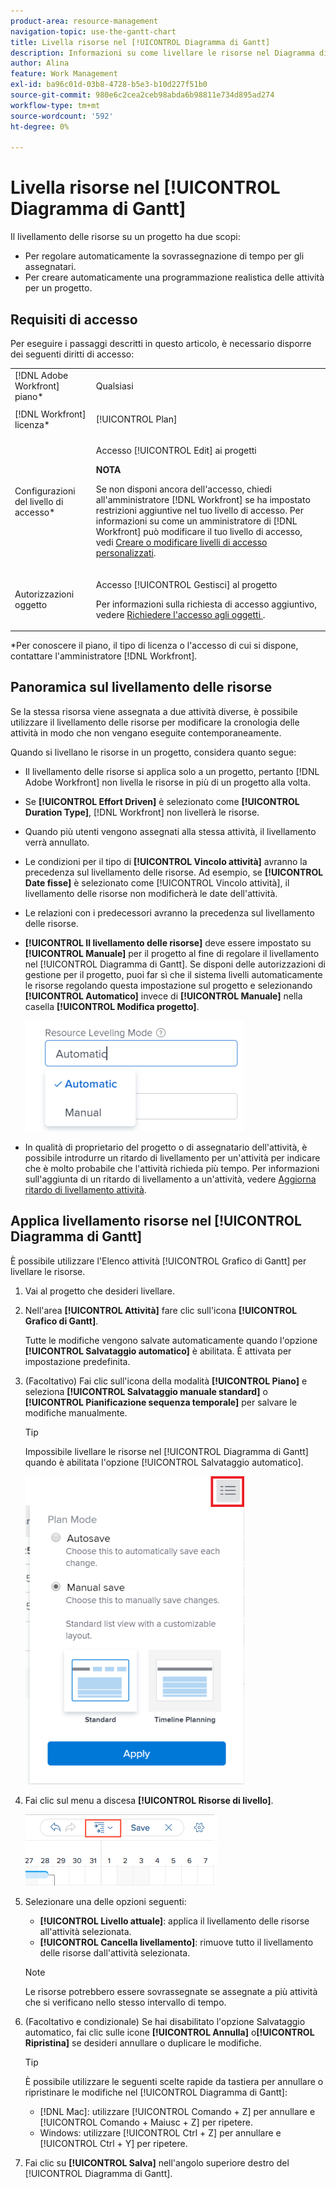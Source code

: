 ```yaml
---
product-area: resource-management
navigation-topic: use-the-gantt-chart
title: Livella risorse nel [!UICONTROL Diagramma di Gantt]
description: Informazioni su come livellare le risorse nel Diagramma di Gantt.
author: Alina
feature: Work Management
exl-id: ba96c01d-03b8-4728-b5e3-b10d227f51b0
source-git-commit: 980e6c2cea2ceb98abda6b98811e734d895ad274
workflow-type: tm+mt
source-wordcount: '592'
ht-degree: 0%

---
```


# Livella risorse nel [!UICONTROL Diagramma di Gantt]

Il livellamento delle risorse su un progetto ha due scopi:

* Per regolare automaticamente la sovrassegnazione di tempo per gli assegnatari.
* Per creare automaticamente una programmazione realistica delle attività per un progetto.

## Requisiti di accesso

Per eseguire i passaggi descritti in questo articolo, è necessario disporre dei seguenti diritti di accesso:

<table style="table-layout:auto"> 
 <col> 
 <col> 
 <tbody> 
  <tr> 
   <td role="rowheader">[!DNL Adobe Workfront] piano*</td> 
   <td> <p>Qualsiasi </p> </td> 
  </tr> 
  <tr> 
   <td role="rowheader">[!DNL Workfront] licenza*</td> 
   <td> <p>[!UICONTROL Plan] </p> </td> 
  </tr> 
  <tr> 
   <td role="rowheader">Configurazioni del livello di accesso*</td> 
   <td> <p>Accesso [!UICONTROL Edit] ai progetti</p> <p><b>NOTA</b>

Se non disponi ancora dell&#39;accesso, chiedi all&#39;amministratore [!DNL Workfront] se ha impostato restrizioni aggiuntive nel tuo livello di accesso. Per informazioni su come un amministratore di [!DNL Workfront] può modificare il tuo livello di accesso, vedi <a href="../../../administration-and-setup/add-users/configure-and-grant-access/create-modify-access-levels.md" class="MCXref xref">Creare o modificare livelli di accesso personalizzati</a>.</p> </td>
</tr> 
  <tr> 
   <td role="rowheader">Autorizzazioni oggetto</td> 
   <td> <p>Accesso [!UICONTROL Gestisci] al progetto</p> <p>Per informazioni sulla richiesta di accesso aggiuntivo, vedere <a href="../../../workfront-basics/grant-and-request-access-to-objects/request-access.md" class="MCXref xref">Richiedere l'accesso agli oggetti </a>.</p> </td> 
  </tr> 
 </tbody> 
</table>

&#42;Per conoscere il piano, il tipo di licenza o l&#39;accesso di cui si dispone, contattare l&#39;amministratore [!DNL Workfront].

## Panoramica sul livellamento delle risorse

Se la stessa risorsa viene assegnata a due attività diverse, è possibile utilizzare il livellamento delle risorse per modificare la cronologia delle attività in modo che non vengano eseguite contemporaneamente.

Quando si livellano le risorse in un progetto, considera quanto segue:

* Il livellamento delle risorse si applica solo a un progetto, pertanto [!DNL Adobe Workfront] non livella le risorse in più di un progetto alla volta.
* Se **[!UICONTROL Effort Driven]** è selezionato come **[!UICONTROL Duration Type]**, [!DNL Workfront] non livellerà le risorse.
* Quando più utenti vengono assegnati alla stessa attività, il livellamento verrà annullato.
* Le condizioni per il tipo di **[!UICONTROL Vincolo attività]** avranno la precedenza sul livellamento delle risorse. Ad esempio, se **[!UICONTROL Date fisse]** è selezionato come [!UICONTROL Vincolo attività], il livellamento delle risorse non modificherà le date dell&#39;attività.
* Le relazioni con i predecessori avranno la precedenza sul livellamento delle risorse.
* **[!UICONTROL Il livellamento delle risorse]** deve essere impostato su **[!UICONTROL Manuale]** per il progetto al fine di regolare il livellamento nel [!UICONTROL Diagramma di Gantt]. Se disponi delle autorizzazioni di gestione per il progetto, puoi far sì che il sistema livelli automaticamente le risorse regolando questa impostazione sul progetto e selezionando **[!UICONTROL Automatico]** invece di **[!UICONTROL Manuale]** nella casella **[!UICONTROL Modifica progetto]**.

  ![](assets/resource-leveling-mode-350x177.png)

* In qualità di proprietario del progetto o di assegnatario dell&#39;attività, è possibile introdurre un ritardo di livellamento per un&#39;attività per indicare che è molto probabile che l&#39;attività richieda più tempo. Per informazioni sull&#39;aggiunta di un ritardo di livellamento a un&#39;attività, vedere [Aggiorna ritardo di livellamento attività](../../../manage-work/tasks/task-information/task-leveling-delay.md).

## Applica livellamento risorse nel [!UICONTROL Diagramma di Gantt]

È possibile utilizzare l&#39;Elenco attività [!UICONTROL Grafico di Gantt] per livellare le risorse.

1. Vai al progetto che desideri livellare.
1. Nell&#39;area **[!UICONTROL Attività]** fare clic sull&#39;icona **[!UICONTROL Grafico di Gantt]**.

   Tutte le modifiche vengono salvate automaticamente quando l&#39;opzione **[!UICONTROL Salvataggio automatico]** è abilitata. È attivata per impostazione predefinita.

1. (Facoltativo) Fai clic sull&#39;icona della modalità **[!UICONTROL Piano]** e seleziona **[!UICONTROL Salvataggio manuale standard]** o **[!UICONTROL Pianificazione sequenza temporale]** per salvare le modifiche manualmente.

   >[!TIP]
   >
   >Impossibile livellare le risorse nel [!UICONTROL Diagramma di Gantt] quando è abilitata l&#39;opzione [!UICONTROL Salvataggio automatico].

   ![](assets/manual-standard-setting-enabled-quicksilver-task-list-350x493.png)

1. Fai clic sul menu a discesa **[!UICONTROL Risorse di livello]**.

   ![Risorse_Livello.png](assets/level-resouces.png)

1. Selezionare una delle opzioni seguenti:

   * **[!UICONTROL Livello attuale]**: applica il livellamento delle risorse all&#39;attività selezionata.
   * **[!UICONTROL Cancella livellamento]**: rimuove tutto il livellamento delle risorse dall&#39;attività selezionata.

   >[!NOTE]
   >
   >Le risorse potrebbero essere sovrassegnate se assegnate a più attività che si verificano nello stesso intervallo di tempo.

1. (Facoltativo e condizionale) Se hai disabilitato l&#39;opzione Salvataggio automatico, fai clic sulle icone **[!UICONTROL Annulla]** o&#x200B;**[!UICONTROL Ripristina]** se desideri annullare o duplicare le modifiche.

   >[!TIP]
   >
   >È possibile utilizzare le seguenti scelte rapide da tastiera per annullare o ripristinare le modifiche nel [!UICONTROL Diagramma di Gantt]:
   >
   >* [!DNL Mac]: utilizzare [!UICONTROL Comando + Z] per annullare e [!UICONTROL Comando + Maiusc + Z] per ripetere.
   >* Windows: utilizzare [!UICONTROL Ctrl + Z] per annullare e [!UICONTROL Ctrl + Y] per ripetere.


1. Fai clic su **[!UICONTROL Salva]** nell&#39;angolo superiore destro del [!UICONTROL Diagramma di Gantt].

<!--
<div data-mc-conditions="QuicksilverOrClassic.Draft mode">
<h2>Overview of Leveling Delay</h2>
<p data-mc-conditions="QuicksilverOrClassic.Draft mode">(NOTE: moved to its own article: /Content/Manage work/Tasks/Task information/task-leveling-delay.htm) </p>
<p>At times, there might be conflicts between task schedules on a project. You can level resources or address resource conflicts by rescheduling resources and tasks so that all tasks can be completed within a realistic schedule. </p>
<p>As the project manager, or the task assignee, you can also add a Leveling Delay on individual tasks to account for any resource or scheduling conflicts. In other words, a task might be scheduled with a delay to ensure that when Adobe Workfront levels the tasks a more realistic schedule overcomes resource conflicts.</p>
<p>To manually add a Leveling Delay to a task:</p>
<ol>
<li value="1">Navigate to a task for which you want to add a Leveling Delay.</li>
<li value="2"> <p data-mc-conditions="QuicksilverOrClassic.Quicksilver"> Click the <strong>More icon</strong> to the right of the task name, then click <strong>Edit</strong>. </p>  </li>
<li value="3">Click <strong>Settings</strong>.<br></li>
<li value="4">Specify the <strong>Leveling Delay</strong>, in hours.<br>This is the time that the resource will be delayed starting the task due to resource conflicts.</li>
<li value="5">Click <strong>Save Changes</strong>. </li>
</ol>
</div>
-->
